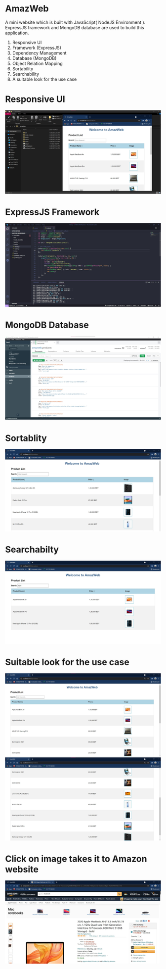 # AmazWeb

A mini website which is built with JavaScript( NodeJS Environment ). ExpressJS framework and MongoDB database are used to build this application.

1. Responsive UI
2. Framework (ExpressJS)
3. Dependency Management
4. Database (MongoDB)
5. Object Relation Mapping
6. Sortability
7. Searchability
8. A suitable look for the use case

# Responsive UI
![Screenshot](screenshots/Screenshot_6.jpg)

# ExpressJS Framework
![Screenshot](screenshots/Screenshot_8.jpg)

# MongoDB Database
![Screenshot](screenshots/Screenshot_7.jpg)

# Sortablity
![Screenshot](screenshots/Screenshot_4.jpg)

# Searchabilty
![Screenshot](screenshots/Screenshot_3.jpg)

# Suitable look for the use case
![Screenshot](screenshots/Screenshot_1.jpg)
![Screenshot](screenshots/Screenshot_2.jpg)

# Click on image takes it to Amazon website
![Screenshot](screenshots/Screenshot_5.jpg)
